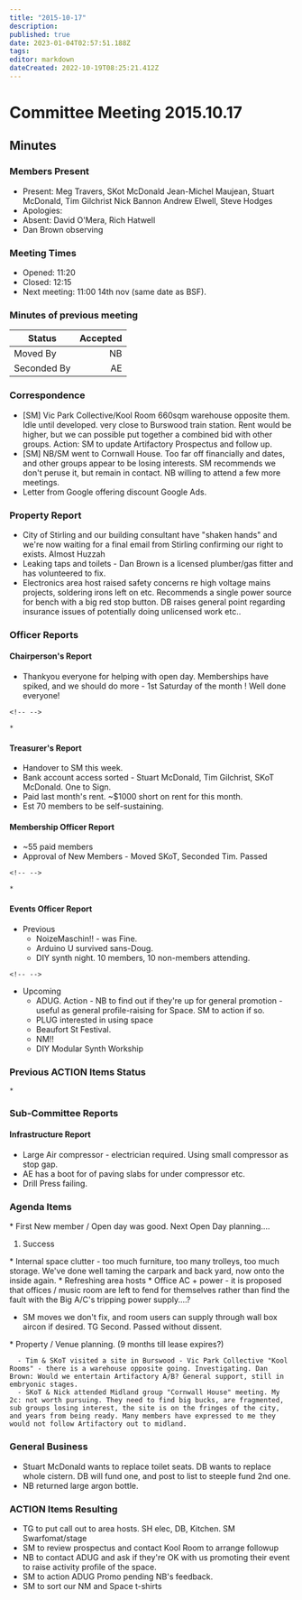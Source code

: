 ```yaml
---
title: "2015-10-17"
description: 
published: true
date: 2023-01-04T02:57:51.188Z
tags: 
editor: markdown
dateCreated: 2022-10-19T08:25:21.412Z
---
```


# Committee Meeting 2015.10.17

## Minutes

### Members Present

-   Present: Meg Travers, SKot McDonald Jean-Michel Maujean, Stuart McDonald, Tim Gilchrist Nick Bannon Andrew Elwell, Steve Hodges
-   Apologies:
-   Absent: David O'Mera, Rich Hatwell
-   Dan Brown observing

### Meeting Times

-   Opened: 11:20
-   Closed: 12:15
-   Next meeting: 11:00 14th nov (same date as BSF).

### Minutes of previous meeting

| Status      | Accepted |
|-------------|---------:|
| Moved By    |       NB |
| Seconded By |       AE |

### Correspondence

-   \[SM\] Vic Park Collective/Kool Room 660sqm warehouse opposite them. Idle until developed. very close to Burswood train station. Rent would be higher, but we can possible put together a combined bid with other groups. Action: SM to update Artifactory Prospectus and follow up.
-   \[SM\] NB/SM went to Cornwall House. Too far off financially and dates, and other groups appear to be losing interests. SM recommends we don't peruse it, but remain in contact. NB willing to attend a few more meetings.
-   Letter from Google offering discount Google Ads.

### Property Report

-   City of Stirling and our building consultant have "shaken hands" and we're now waiting for a final email from Stirling confirming our right to exists. Almost Huzzah
-   Leaking taps and toilets - Dan Brown is a licensed plumber/gas fitter and has volunteered to fix.
-   Electronics area host raised safety concerns re high voltage mains projects, soldering irons left on etc. Recommends a single power source for bench with a big red stop button. DB raises general point regarding insurance issues of potentially doing unlicensed work etc..

### Officer Reports

#### Chairperson's Report

-   Thankyou everyone for helping with open day. Memberships have spiked, and we should do more - 1st Saturday of the month ! Well done everyone!

```{=html}
<!-- -->
```
    *

#### Treasurer's Report

-   Handover to SM this week.
-   Bank account access sorted - Stuart McDonald, Tim Gilchrist, SKoT McDonald. One to Sign.
-   Paid last month's rent. \~\$1000 short on rent for this month.
-   Est 70 members to be self-sustaining.

#### Membership Officer Report

-   \~55 paid members
-   Approval of New Members - Moved SKoT, Seconded Tim. Passed

```{=html}
<!-- -->
```
    * 

#### Events Officer Report

-   Previous
    -   NoizeMaschin!! - was Fine.
    -   Arduino U survived sans-Doug.
    -   DIY synth night. 10 members, 10 non-members attending.

```{=html}
<!-- -->
```
-   Upcoming
    -   ADUG. Action - NB to find out if they're up for general promotion - useful as general profile-raising for Space. SM to action if so.
    -   PLUG interested in using space
    -   Beaufort St Festival.
    -   NM!!
    -   DIY Modular Synth Workship

### Previous ACTION Items Status

    * 

### Sub-Committee Reports

#### Infrastructure Report

-   Large Air compressor - electrician required. Using small compressor as stop gap.
-   AE has a boot for of paving slabs for under compressor etc.
-   Drill Press failing.

### Agenda Items

\* First New member / Open day was good. Next Open Day planning....

1.  Success

\* Internal space clutter - too much furniture, too many trolleys, too much storage. We've done well taming the carpark and back yard, now onto the inside again. \* Refreshing area hosts \* Office AC + power - it is proposed that offices / music room are left to fend for themselves rather than find the fault with the Big A/C's tripping power supply....?

-   SM moves we don't fix, and room users can supply through wall box aircon if desired. TG Second. Passed without dissent.

\* Property / Venue planning. (9 months till lease expires?)

      - Tim & SKoT visited a site in Burswood - Vic Park Collective "Kool Rooms" - there is a warehouse opposite going. Investigating. Dan Brown: Would we entertain Artifactory A/B? General support, still in embryonic stages.
      - SKoT & Nick attended Midland group "Cornwall House" meeting. My 2c: not worth pursuing. They need to find big bucks, are fragmented, sub groups losing interest, the site is on the fringes of the city, and years from being ready. Many members have expressed to me they would not follow Artifactory out to midland.

### General Business

-   Stuart McDonald wants to replace toilet seats. DB wants to replace whole cistern. DB will fund one, and post to list to steeple fund 2nd one.
-   NB returned large argon bottle.

### ACTION Items Resulting

-   TG to put call out to area hosts. SH elec, DB, Kitchen. SM Swarfomat/stage
-   SM to review prospectus and contact Kool Room to arrange followup
-   NB to contact ADUG and ask if they're OK with us promoting their event to raise activity profile of the space.
-   SM to action ADUG Promo pending NB's feedback.
-   SM to sort our NM and Space t-shirts
